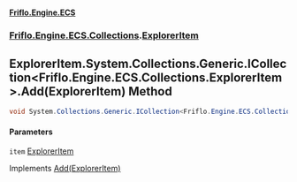 #### [Friflo.Engine.ECS](index.md#'index')
### [Friflo.Engine.ECS.Collections](Friflo.Engine.ECS.Collections.md#'Friflo.Engine.ECS.Collections').[ExplorerItem](ExplorerItem.md#'Friflo.Engine.ECS.Collections.ExplorerItem')

## ExplorerItem.System.Collections.Generic.ICollection<Friflo.Engine.ECS.Collections.ExplorerItem>.Add(ExplorerItem) Method

```csharp
void System.Collections.Generic.ICollection<Friflo.Engine.ECS.Collections.ExplorerItem>.Add(Friflo.Engine.ECS.Collections.ExplorerItem item);
```
#### Parameters

<a name='Friflo.Engine.ECS.Collections.ExplorerItem.System.Collections.Generic.ICollection_Friflo.Engine.ECS.Collections.ExplorerItem_.Add(Friflo.Engine.ECS.Collections.ExplorerItem).item'></a>

`item` [ExplorerItem](ExplorerItem.md#'Friflo.Engine.ECS.Collections.ExplorerItem')

Implements [Add(ExplorerItem)](https://docs.microsoft.com/en-us/dotnet/api/System.Collections.Generic.ICollection-1.Add#System_Collections_Generic_ICollection_1_Add__0_#'System.Collections.Generic.ICollection`1.Add(`0)')